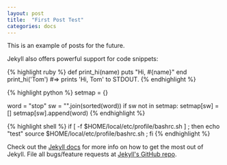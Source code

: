 ```yaml
---
layout: post
title:  "First Post Test"
categories: docs
---
```


This is an example of posts for the future.

Jekyll also offers powerful support for code snippets:

{% highlight ruby %}
def print_hi(name)
  puts "Hi, #{name}"
end
print_hi('Tom')
#=> prints 'Hi, Tom' to STDOUT.
{% endhighlight %}

{% highlight python %}
setmap = {}

word = "stop"
sw = "".join(sorted(word))
if sw not in setmap:
	    setmap[sw] = []
			setmap[sw].append(word)
{% endhighlight %}

{% highlight shell %}
if [ -f $HOME/local/etc/profile/bashrc.sh ] ;
then
  echo "test"
  source $HOME/local/etc/profile/bashrc.sh ;
fi
{% endhighlight %}

Check out the [Jekyll docs][jekyll] for more info on how to get the most out of Jekyll. File all bugs/feature requests at [Jekyll's GitHub repo][jekyll-gh].

[jekyll-gh]: https://github.com/mojombo/jekyll
[jekyll]:    http://jekyllrb.com
